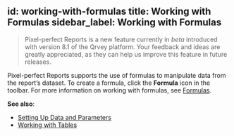 id: working-with-formulas
title: Working with Formulas
sidebar_label: Working with Formulas
---
<div style={{textAlign: "justify"}}>

> Pixel-perfect Reports is a new feature currently in *beta* introduced with version 8.1 of the Qrvey platform. Your feedback and ideas are greatly appreciated, as they can help us improve this feature in future releases.

Pixel-perfect Reports supports the use of formulas to manipulate data from the report’s dataset. To create a formula, click the **Formula** icon in the toolbar. For more information on working with formulas, see [Formulas](../dataviews/formulas.md). 

**See also**:
- [Setting Up Data and Parameters](data-and-parameters.md)
- [Working with Tables](tables.md)
